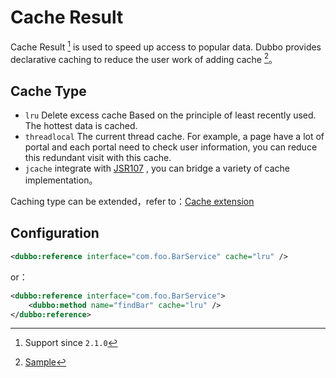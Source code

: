 # Cache Result

Cache Result [^1] is used to speed up access to popular data. Dubbo provides declarative caching to reduce the user work of adding cache [^2]。

## Cache Type

* `lru` Delete excess cache Based on the principle of least recently used.  The hottest data is cached.
* `threadlocal` The current thread cache. For example, a page have a lot of portal and each portal need to check user information,  you can reduce this redundant visit with this cache.
* `jcache` integrate with [JSR107](http://jcp.org/en/jsr/detail?id=107%27) , you can bridge a variety of cache implementation。

Caching type can be extended，refer to：[Cache extension](../../dev/impls/cache.md)

## Configuration

```xml
<dubbo:reference interface="com.foo.BarService" cache="lru" />
```

or：

```xml
<dubbo:reference interface="com.foo.BarService">
    <dubbo:method name="findBar" cache="lru" />
</dubbo:reference>
```

[^1]: Support since `2.1.0` 
[^2]: [Sample](https://github.com/apache/dubbo-samples/tree/master/dubbo-samples-cache)
